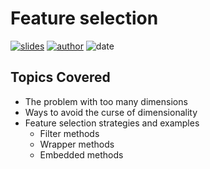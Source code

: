 # Feature selection
[![slides](https://img.shields.io/badge/-view_slides-green?style=flat)](https://nbviewer.jupyter.org/github/GEIA-UFSC/feature_selection/blob/master/presentation.html#/)
[![author](https://img.shields.io/badge/author-%40artur--deluca-blue?style=flat)](https://github.com/artur-deluca)
![date](https://img.shields.io/badge/date-16.08.2019-blue)



## Topics Covered

* The problem with too many dimensions
* Ways to avoid the curse of dimensionality
* Feature selection strategies and examples
  * Filter methods
  * Wrapper methods
  * Embedded methods



